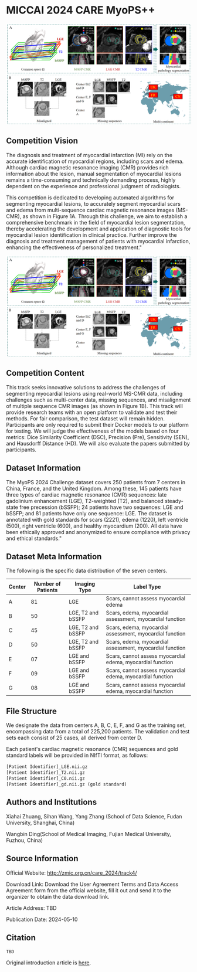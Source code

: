 # MICCAI 2024 CARE MyoPS++

<div align="center">
    <a href="https://github.com/openmedlab/"><img width="700px" height="auto" src="appendix/CARE_MyoPS++_0.png"></a>
</div>
<p style="text-align:center;font-size:10px;"><em></em></p>

## Competition Vision

The diagnosis and treatment of myocardial infarction (MI) rely on the accurate identification of myocardial regions, including scars and edema. Although cardiac magnetic resonance imaging (CMR) provides rich information about the lesion, manual segmentation of myocardial lesions remains a time-consuming and technically demanding process, highly dependent on the experience and professional judgment of radiologists.

This competition is dedicated to developing automated algorithms for segmenting myocardial lesions, to accurately segment myocardial scars and edema from multi-sequence cardiac magnetic resonance images (MS-CMR), as shown in Figure 1A. Through this challenge, we aim to establish a comprehensive benchmark in the field of myocardial lesion segmentation, thereby accelerating the development and application of diagnostic tools for myocardial lesion identification in clinical practice. Further improve the diagnosis and treatment management of patients with myocardial infarction, enhancing the effectiveness of personalized treatment."

<div align="center">
    <a href="https://github.com/openmedlab/"><img width="700px" height="auto" src="appendix/CARE_MyoPS++_0.png"></a>
</div>
<p style="text-align:center;font-size:10px;"><em></em></p>

## Competition Content

This track seeks innovative solutions to address the challenges of segmenting myocardial lesions using real-world MS-CMR data, including challenges such as multi-center data, missing sequences, and misalignment of multiple sequence CMR images (as shown in Figure 1B). This track will provide research teams with an open platform to validate and test their methods. For fair comparison, the test dataset will remain hidden. Participants are only required to submit their Docker models to our platform for testing. We will judge the effectiveness of the models based on four metrics: Dice Similarity Coefficient (DSC), Precision (Pre), Sensitivity (SEN), and Hausdorff Distance (HD). We will also evaluate the papers submitted by participants.

## Dataset Information

The MyoPS 2024 Challenge dataset covers 250 patients from 7 centers in China, France, and the United Kingdom. Among these, 145 patients have three types of cardiac magnetic resonance (CMR) sequences: late gadolinium enhancement (LGE), T2-weighted (T2), and balanced steady-state free precession (bSSFP); 24 patients have two sequences: LGE and bSSFP; and 81 patients have only one sequence: LGE. The dataset is annotated with gold standards for scars (2221), edema (1220), left ventricle (500), right ventricle (600), and healthy myocardium (200). All data have been ethically approved and anonymized to ensure compliance with privacy and ethical standards."

## Dataset Meta Information

The following is the specific data distribution of the seven centers.

| Center | Number of Patients | Imaging Type      | Label Type                                                 |
|--------|--------------------|-------------------|------------------------------------------------------------|
| A      | 81                 | LGE               | Scars, cannot assess myocardial edema                      |
| B      | 50                 | LGE, T2 and bSSFP | Scars, edema, myocardial assessment, myocardial function   |
| C      | 45                 | LGE, T2 and bSSFP | Scars, edema, myocardial assessment, myocardial function   |
| D      | 50                 | LGE, T2 and bSSFP | Scars, edema, myocardial assessment, myocardial function   |
| E      | 07                 | LGE and bSSFP     | Scars, cannot assess myocardial edema, myocardial function |
| F      | 09                 | LGE and bSSFP     | Scars, cannot assess myocardial edema, myocardial function |
| G      | 08                 | LGE and bSSFP     | Scars, cannot assess myocardial edema, myocardial function |


## File Structure

We designate the data from centers A, B, C, E, F, and G as the training set, encompassing data from a total of 225,200 patients. The validation and test sets each consist of 25 cases, all derived from center D.

Each patient's cardiac magnetic resonance (CMR) sequences and gold standard labels will be provided in NIfTI format, as follows:

``` 
[Patient Identifier]_LGE.nii.gz
[Patient Identifier]_T2.nii.gz
[Patient Identifier]_C0.nii.gz
[Patient Identifier]_gd.nii.gz (gold standard)
```

## Authors and Institutions

Xiahai Zhuang, Sihan Wang, Yang Zhang (School of Data Science, Fudan University, Shanghai, China)

Wangbin Ding(School of Medical Imaging, Fujian Medical University, Fuzhou, China)

## Source Information

Official Website: http://zmic.org.cn/care_2024/track4/

Download Link: Download the User Agreement Terms and Data Access Agreement form from the official website, fill it out and send it to the organizer to obtain the data download link.

Article Address: TBD

Publication Date: 2024-05-10

## Citation

``` 
TBD
```

Original introduction article is [here](https://zhuanlan.zhihu.com/p/706723217).